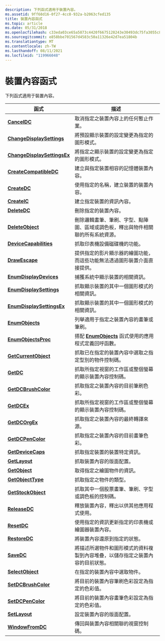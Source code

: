 ```yaml
---
description: 下列函式適用于裝置內容。
ms.assetid: 9ff68d16-0f27-4cc8-932a-b2063cfed135
title: 裝置內容函式
ms.topic: article
ms.date: 05/31/2018
ms.openlocfilehash: c33eda03ce65a5873c4420f6675128243e30493dc75fa3055c8718f6826f4a94
ms.sourcegitcommit: e858bbe701567d4583c50a11326e42d7ea51804b
ms.translationtype: MT
ms.contentlocale: zh-TW
ms.lasthandoff: 08/11/2021
ms.locfileid: "119966048"
---
```

# <a name="device-context-functions"></a>裝置內容函式

下列函式適用于裝置內容。



| 函式                                                   | 描述                                                                                                                               |
|------------------------------------------------------------|-------------------------------------------------------------------------------------------------------------------------------------------|
| [**CancelDC**](/windows/desktop/api/Wingdi/nf-wingdi-canceldc)                               | 取消指定之裝置內容上的任何暫止作業。                                                                            |
| [**ChangeDisplaySettings**](/windows/desktop/api/Winuser/nf-winuser-changedisplaysettingsa)     | 將預設顯示裝置的設定變更為指定的圖形模式。                                                        |
| [**ChangeDisplaySettingsEx**](/windows/desktop/api/Winuser/nf-winuser-changedisplaysettingsexa) | 將指定之顯示裝置的設定變更為指定的圖形模式。                                                      |
| [**CreateCompatibleDC**](/windows/desktop/api/Wingdi/nf-wingdi-createcompatibledc)           | 建立與指定裝置相容的記憶體裝置內容。                                                                     |
| [**CreateDC**](/windows/desktop/api/Wingdi/nf-wingdi-createdca)                               | 使用指定的名稱，建立裝置的裝置內容。                                                                           |
| [**CreateIC**](/windows/desktop/api/Wingdi/nf-wingdi-createica)                               | 建立指定裝置的資訊內容。                                                                                  |
| [**DeleteDC**](/windows/desktop/api/Wingdi/nf-wingdi-deletedc)                               | 刪除指定的裝置內容。                                                                                                     |
| [**DeleteObject**](/windows/desktop/api/Wingdi/nf-wingdi-deleteobject)                       | 刪除邏輯畫筆、筆刷、字型、點陣圖、區域或調色板，釋出與物件相關聯的所有系統資源。                  |
| [**DeviceCapabilities**](/windows/win32/api/wingdi/nf-wingdi-devicecapabilitiesa)           | 抓取印表機設備磁碟機的功能。                                                                                    |
| [**DrawEscape**](/windows/desktop/api/Wingdi/nf-wingdi-drawescape)                           | 提供指定的影片顯示器的繪圖功能，而這些功能無法透過圖形裝置介面直接提供。       |
| [**EnumDisplayDevices**](/windows/desktop/api/Winuser/nf-winuser-enumdisplaydevicesa)           | 捕獲系統中顯示裝置的相關資訊。                                                                              |
| [**EnumDisplaySettings**](/windows/desktop/api/Winuser/nf-winuser-enumdisplaysettingsa)         | 抓取顯示裝置的其中一個圖形模式的相關資訊。                                                               |
| [**EnumDisplaySettingsEx**](/windows/desktop/api/Winuser/nf-winuser-enumdisplaysettingsexa)     | 抓取顯示裝置的其中一個圖形模式的相關資訊。                                                               |
| [**EnumObjects**](/windows/desktop/api/Wingdi/nf-wingdi-enumobjects)                         | 列舉適用于指定之裝置內容的畫筆或筆刷。                                                                |
| [**EnumObjectsProc**](/windows/win32/api/wingdi/nc-wingdi-gobjenumproc)                 | 搭配 [**EnumObjects**](/windows/desktop/api/Wingdi/nf-wingdi-enumobjects) 函式使用的應用程式定義回呼函數。                                       |
| [**GetCurrentObject**](/windows/desktop/api/Wingdi/nf-wingdi-getcurrentobject)               | 抓取已在指定的裝置內容中選取之指定型別的物件控制碼。                           |
| [**GetDC**](/windows/desktop/api/Winuser/nf-winuser-getdc)                                     | 抓取所指定視窗的工作區或整個螢幕的顯示裝置內容控制碼。                        |
| [**GetDCBrushColor**](/windows/desktop/api/WinGdi/nf-wingdi-getdcbrushcolor)                 | 抓取指定之裝置內容的目前筆刷色彩。                                                                       |
| [**GetDCEx**](/windows/desktop/api/Winuser/nf-winuser-getdcex)                                 | 抓取所指定視窗的工作區或整個螢幕的顯示裝置內容控制碼。                        |
| [**GetDCOrgEx**](/windows/desktop/api/Wingdi/nf-wingdi-getdcorgex)                           | 抓取指定之裝置內容的最終轉譯來源。                                                                    |
| [**GetDCPenColor**](/windows/desktop/api/WinGdi/nf-wingdi-getdcpencolor)                     | 抓取指定之裝置內容的目前畫筆色彩。                                                                         |
| [**GetDeviceCaps**](/windows/desktop/api/Wingdi/nf-wingdi-getdevicecaps)                     | 抓取指定裝置的裝置特定資訊。                                                                           |
| [**GetLayout**](/windows/desktop/api/Wingdi/nf-wingdi-getlayout)                             | 抓取裝置內容的版面配置。                                                                                                 |
| [**GetObject**](/windows/desktop/api/Wingdi/nf-wingdi-getobject)                             | 取得指定之繪圖物件的資訊。                                                                                  |
| [**GetObjectType**](/windows/desktop/api/Wingdi/nf-wingdi-getobjecttype)                     | 抓取指定之物件的類型。                                                                                               |
| [**GetStockObject**](/windows/desktop/api/Wingdi/nf-wingdi-getstockobject)                   | 抓取其中一個股票畫筆、筆刷、字型或調色板的控制碼。                                                                 |
| [**ReleaseDC**](/windows/desktop/api/Winuser/nf-winuser-releasedc)                             | 釋放裝置內容，釋出以供其他應用程式使用。                                                                      |
| [**ResetDC**](/windows/desktop/api/Wingdi/nf-wingdi-resetdca)                                 | 使用指定的資訊更新指定的印表機或繪圖器裝置內容。                                                  |
| [**RestoreDC**](/windows/desktop/api/Wingdi/nf-wingdi-restoredc)                             | 將裝置內容還原到指定的狀態。                                                                                         |
| [**SaveDC**](/windows/desktop/api/Wingdi/nf-wingdi-savedc)                                   | 將描述所選物件和圖形模式的資料複製到內容堆疊，以儲存指定之裝置內容的目前狀態。 |
| [**SelectObject**](/windows/desktop/api/Wingdi/nf-wingdi-selectobject)                       | 在指定的裝置內容中選取物件。                                                                                      |
| [**SetDCBrushColor**](/windows/desktop/api/Wingdi/nf-wingdi-setdcbrushcolor)                 | 將目前的裝置內容筆刷色彩設定為指定的色彩值。                                                                 |
| [**SetDCPenColor**](/windows/desktop/api/Wingdi/nf-wingdi-setdcpencolor)                     | 將目前的裝置內容畫筆色彩設定為指定的色彩值。                                                                   |
| [**SetLayout**](/windows/desktop/api/Wingdi/nf-wingdi-setlayout)                             | 設定裝置內容的版面配置。                                                                                                     |
| [**WindowFromDC**](/windows/desktop/api/Winuser/nf-winuser-windowfromdc)                       | 傳回與裝置內容相關聯的視窗控制碼。                                                                          |



 

 

 

